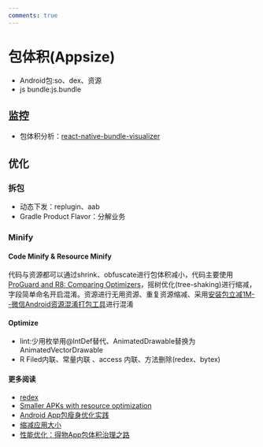 ```yaml
---
comments: true
---
```


# 包体积(Appsize)


- Android包:so、dex、资源
- js bundle:js.bundle 


## 监控

- 包体积分析：[react-native-bundle-visualizer](https://github.com/IjzerenHein/react-native-bundle-visualizer)

## 优化

### 拆包
- 动态下发：replugin、aab
- Gradle Product Flavor：分解业务

### Minify

#### Code Minify & Resource Minify

代码与资源都可以通过shrink、obfuscate进行包体积减小，代码主要使用[ProGuard and R8: Comparing Optimizers](https://www.guardsquare.com/blog/proguard-and-r8)，摇树优化(tree-shaking)进行缩减，字段简单命名开启混淆。资源进行无用资源、重复资源缩减、采用[安装包立减1M--微信Android资源混淆打包工具](https://mp.weixin.qq.com/s?__biz=MzAwNDY1ODY2OQ==&mid=208135658&idx=1&sn=ac9bd6b4927e9e82f9fa14e396183a8f#rd)进行混淆

#### Optimize 
   - lint:少用枚举用@IntDef替代、AnimatedDrawable替换为AnimatedVectorDrawable
   - R Filed内联、常量内联 、access 内联、方法删除(redex、bytex)
#### 更多阅读
- [redex](https://github.com/facebook/redex)
- [Smaller APKs with resource optimization](https://jakewharton.com/smaller-apks-with-resource-optimization/)
- [Android App包瘦身优化实践](https://tech.meituan.com/2017/04/07/android-shrink-overall-solution.html)
- [缩减应用大小](https://developer.android.com/topic/performance/reduce-apk-size?hl=zh-cn)
- [性能优化：得物App包体积治理之路](https://mp.weixin.qq.com/s/1aAgY4OPnZl650Q8vD3LNA)
